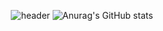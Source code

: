 

<div align="center">
  
  ![header](https://capsule-render.vercel.app/api?type=Waving&color=timeGradient&height=300&section=header&text=Profile%20of%20haZuny&fontSize=60)
  ![Anurag's GitHub stats](https://github-readme-stats.vercel.app/api?username=haZuny&show_icons=true&theme=radical)
  
</div>
